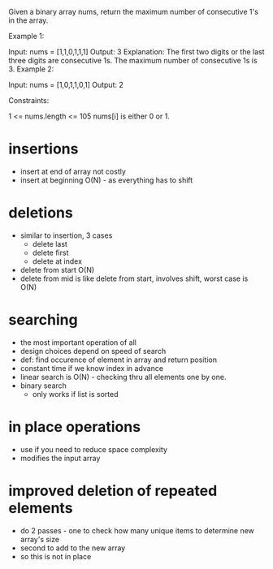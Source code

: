 Given a binary array nums, return the maximum number of consecutive 1's in the array.

 

Example 1:

Input: nums = [1,1,0,1,1,1]
Output: 3
Explanation: The first two digits or the last three digits are consecutive 1s. The maximum number of consecutive 1s is 3.
Example 2:

Input: nums = [1,0,1,1,0,1]
Output: 2
 

Constraints:

1 <= nums.length <= 105
nums[i] is either 0 or 1.

# insertions

- insert at end of array not costly 
- insert at beginning O(N) - as everything has to shift 

# deletions
- similar to insertion, 3 cases
  - delete last
  - delete first
  - delete at index
- delete from start O(N)
- delete from mid is like delete from start, involves shift, worst case is O(N)

# searching
- the most important operation of all 
- design choices depend on speed of search 
- def: find occurence of element in array and return position 
- constant time if we know index in advance 
- linear search is O(N) - checking thru all elements one by one. 
- binary search 
  - only works if list is sorted 

# in place operations 
- use if you need to reduce space complexity 
- modifies the input array 

# improved deletion of repeated elements
- do 2 passes - one to check how many unique items to determine new array's size
- second to add to the new array 
- so this is not in place 